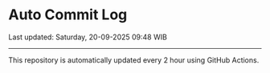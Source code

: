# Auto Commit Log

Last updated: Saturday, 20-09-2025 09:48 WIB

---

This repository is automatically updated every 2 hour using GitHub Actions.
